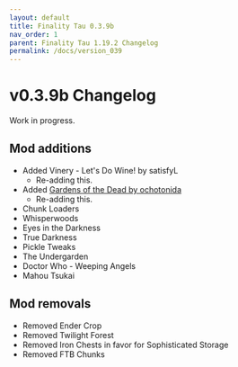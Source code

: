 ```yaml
---
layout: default
title: Finality Tau 0.3.9b
nav_order: 1
parent: Finality Tau 1.19.2 Changelog
permalink: /docs/version_039
---
```

# v0.3.9b Changelog
Work in progress.

## Mod additions
* Added Vinery - Let's Do Wine! by satisfyL
  * Re-adding this.
* Added [Gardens of the Dead by ochotonida](https://www.curseforge.com/minecraft/mc-mods/gardens-of-the-dead)
  * Re-adding this.
* Chunk Loaders
* Whisperwoods
* Eyes in the Darkness
* True Darkness
* Pickle Tweaks
* The Undergarden
* Doctor Who - Weeping Angels
* Mahou Tsukai

## Mod removals
* Removed Ender Crop
* Removed Twilight Forest
* Removed Iron Chests in favor for Sophisticated Storage
* Removed FTB Chunks